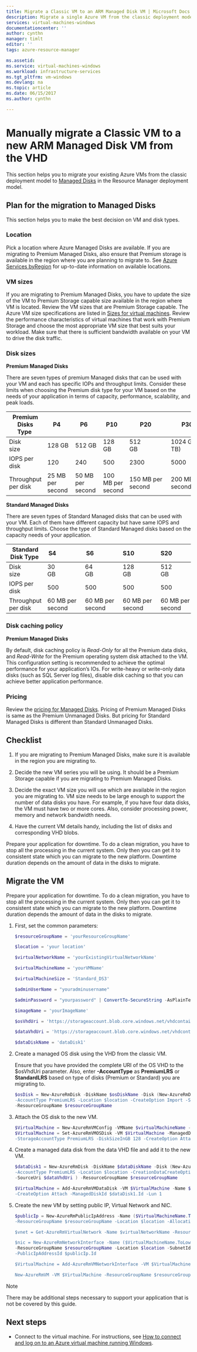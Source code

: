 ```yaml
---
title: Migrate a Classic VM to an ARM Managed Disk VM | Microsoft Docs
description: Migrate a single Azure VM from the classic deployment model to Managed Disks in the Resource Manager deployment model.
services: virtual-machines-windows
documentationcenter: ''
author: cynthn
manager: timlt
editor: ''
tags: azure-resource-manager

ms.assetid: 
ms.service: virtual-machines-windows
ms.workload: infrastructure-services
ms.tgt_pltfrm: vm-windows
ms.devlang: na
ms.topic: article
ms.date: 06/15/2017
ms.author: cynthn

---
```


# Manually migrate a Classic VM to a new ARM Managed Disk VM from the VHD 


This section helps you to migrate your existing Azure VMs from the classic deployment model to [Managed Disks](../../storage/storage-managed-disks-overview.md) in the Resource Manager deployment model.


## Plan for the migration to Managed Disks

This section helps you to make the best decision on VM and disk types.


### Location

Pick a location where Azure Managed Disks are available. If you are migrating to Premium Managed Disks, also ensure that Premium storage is available in the region where you are planning to migrate to. See [Azure Services byRegion](https://azure.microsoft.com/regions/#services) for up-to-date information on available locations.

### VM sizes

If you are migrating to Premium Managed Disks, you have to update the size of the VM to Premium Storage capable size available in the region where VM is located. Review the VM sizes that are Premium Storage capable. The Azure VM size specifications are listed in [Sizes for virtual machines](sizes.md).
Review the performance characteristics of virtual machines that work with Premium Storage and choose the most appropriate VM size that best suits your workload. Make sure that there is sufficient bandwidth available on your VM to drive the disk traffic.

### Disk sizes

**Premium Managed Disks**

There are seven types of premium Managed disks that can be used with your VM and each has specific IOPs and throughput limits. Consider these limits when choosing the Premium disk type for your VM based on the needs of your application in terms of capacity, performance, scalability, and peak loads.

| Premium Disks Type  | P4    | P6    | P10   | P20   | P30   | P40   | P50   | 
|---------------------|-------|-------|-------|-------|-------|-------|-------|
| Disk size           | 128 GB| 512 GB| 128 GB| 512 GB            | 1024 GB (1 TB)    | 2048 GB (2 TB)    | 4095 GB (4 TB)    | 
| IOPS per disk       | 120   | 240   | 500   | 2300              | 5000              | 7500              | 7500              | 
| Throughput per disk | 25 MB per second  | 50 MB per second  | 100 MB per second | 150 MB per second | 200 MB per second | 250 MB per second | 250 MB per second | 

**Standard Managed Disks**

There are seven types of Standard Managed disks that can be used with your VM. Each of them have different capacity but have same IOPS and throughput limits. Choose the type of Standard Managed disks based on the capacity needs of your application.

| Standard Disk Type  | S4               | S6               | S10              | S20              | S30              | S40              | S50              | 
|---------------------|---------------------|---------------------|------------------|------------------|------------------|------------------|------------------| 
| Disk size           | 30 GB            | 64 GB            | 128 GB           | 512 GB           | 1024 GB (1 TB)   | 2048 GB (2TB)    | 4095 GB (4 TB)   | 
| IOPS per disk       | 500              | 500              | 500              | 500              | 500              | 500             | 500              | 
| Throughput per disk | 60 MB per second | 60 MB per second | 60 MB per second | 60 MB per second | 60 MB per second | 60 MB per second | 60 MB per second | 


### Disk caching policy 

**Premium Managed Disks**

By default, disk caching policy is *Read-Only* for all the Premium data disks, and *Read-Write* for the Premium operating system disk attached to the VM. This configuration setting is recommended to achieve the optimal performance for your application’s IOs. For write-heavy or write-only data disks (such as SQL Server log files), disable disk caching so that you can achieve better application performance.

### Pricing

Review the [pricing for Managed Disks](https://azure.microsoft.com/en-us/pricing/details/managed-disks/). Pricing of Premium Managed Disks is same as the Premium Unmanaged Disks. But pricing for Standard Managed Disks is different than Standard Unmanaged Disks.


## Checklist

1.  If you are migrating to Premium Managed Disks, make sure it is available in the region you are migrating to.

2.  Decide the new VM series you will be using. It should be a Premium Storage capable if you are migrating to Premium Managed Disks.

3.  Decide the exact VM size you will use which are available in the region you are migrating to. VM size needs to be large enough to support the number of data disks you have. For example, if you have four data disks, the VM must have two or more cores. Also, consider processing power, memory and network bandwidth needs.

4.  Have the current VM details handy, including the list of disks and corresponding VHD blobs.

Prepare your application for downtime. To do a clean migration, you have to stop all the processing in the current system. Only then you can get it to consistent state which you can migrate to the new platform. Downtime duration depends on the amount of data in the disks to migrate.


## Migrate the VM

Prepare your application for downtime. To do a clean migration, you have to stop all the processing in the current system. Only then you can get it to consistent state which you can migrate to the new platform. Downtime duration depends the amount of data in the disks to migrate.


1.  First, set the common parameters:

    ```powershell
	$resourceGroupName = 'yourResourceGroupName'
	
	$location = 'your location' 
	
	$virtualNetworkName = 'yourExistingVirtualNetworkName'
	
	$virtualMachineName = 'yourVMName'
	
	$virtualMachineSize = 'Standard_DS3'
	
	$adminUserName = "youradminusername"
	
	$adminPassword = "yourpassword" | ConvertTo-SecureString -AsPlainText -Force
	
	$imageName = 'yourImageName'
	
	$osVhdUri = 'https://storageaccount.blob.core.windows.net/vhdcontainer/osdisk.vhd'
	
	$dataVhdUri = 'https://storageaccount.blob.core.windows.net/vhdcontainer/datadisk1.vhd'
	
	$dataDiskName = 'dataDisk1'
	```

2.  Create a managed OS disk using the VHD from the classic VM.

    Ensure that you have provided the complete URI of the OS VHD to the $osVhdUri parameter. Also, enter **-AccountType** as **PremiumLRS** or **StandardLRS** based on type of disks (Premium or Standard) you are migrating to.

    ```powershell
	$osDisk = New-AzureRmDisk -DiskName $osDiskName -Disk (New-AzureRmDiskConfig '
	-AccountType PremiumLRS -Location $location -CreateOption Import -SourceUri $osVhdUri) '
	-ResourceGroupName $resourceGroupName
	```

3.  Attach the OS disk to the new VM.

    ```powershell
	$VirtualMachine = New-AzureRmVMConfig -VMName $virtualMachineName -VMSize $virtualMachineSize
	$VirtualMachine = Set-AzureRmVMOSDisk -VM $VirtualMachine -ManagedDiskId $osDisk.Id '
	-StorageAccountType PremiumLRS -DiskSizeInGB 128 -CreateOption Attach -Windows
	```

4.  Create a managed data disk from the data VHD file and add it to the new VM.

    ```powershell
	$dataDisk1 = New-AzureRmDisk -DiskName $dataDiskName -Disk (New-AzureRmDiskConfig '
	-AccountType PremiumLRS -Location $location -CreationDataCreateOption Import '
	-SourceUri $dataVhdUri ) -ResourceGroupName $resourceGroupName
	
	$VirtualMachine = Add-AzureRmVMDataDisk -VM $VirtualMachine -Name $dataDiskName '
	-CreateOption Attach -ManagedDiskId $dataDisk1.Id -Lun 1
	```

5.  Create the new VM by setting public IP, Virtual Network and NIC.

    ```powershell
	$publicIp = New-AzureRmPublicIpAddress -Name ($VirtualMachineName.ToLower()+'_ip') '
	-ResourceGroupName $resourceGroupName -Location $location -AllocationMethod Dynamic
	
	$vnet = Get-AzureRmVirtualNetwork -Name $virtualNetworkName -ResourceGroupName $resourceGroupName
	
	$nic = New-AzureRmNetworkInterface -Name ($VirtualMachineName.ToLower()+'_nic') '
	-ResourceGroupName $resourceGroupName -Location $location -SubnetId $vnet.Subnets[0].Id '
	-PublicIpAddressId $publicIp.Id
	
	$VirtualMachine = Add-AzureRmVMNetworkInterface -VM $VirtualMachine -Id $nic.Id
	
	New-AzureRmVM -VM $VirtualMachine -ResourceGroupName $resourceGroupName -Location $location
	```

> [!NOTE]
>There may be additional steps necessary to support your application that is not be covered by this guide.
>
>

## Next steps

- Connect to the virtual machine. For instructions, see [How to connect and log on to an Azure virtual machine running Windows](connect-logon.md?toc=%2fazure%2fvirtual-machines%2fwindows%2ftoc.json).

